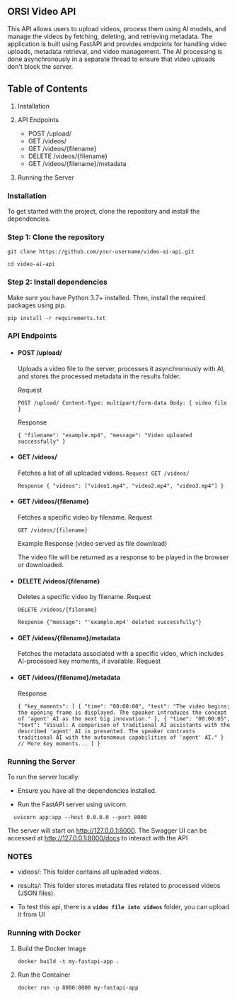 ## ORSI Video API
This API allows users to upload videos, process them using AI models, and manage the videos by fetching, deleting, and retrieving metadata. The application is built using FastAPI and provides endpoints for handling video uploads, metadata retrieval, and video management. 
The AI processing is done asynchronously in a separate thread to ensure that video uploads don't block the server.

## Table of Contents

1. Installation

2. API Endpoints
   - POST /upload/
   - GET /videos/
   - GET /videos/{filename}
   - DELETE /videos/{filename}
   - GET /videos/{filename}/metadata

3. Running the Server

### Installation

To get started with the project, clone the repository and install the dependencies.
### Step 1: Clone the repository

`git clone https://github.com/your-username/video-ai-api.git`

`cd video-ai-api`

### Step 2: Install dependencies

Make sure you have Python 3.7+ installed. Then, install the required packages using pip.

`pip install -r requirements.txt`

### API Endpoints
* #### POST /upload/

   Uploads a video file to the server, processes it asynchronously with AI, and stores the processed metadata in the results folder.
   
   Request
   
   `POST /upload/
   Content-Type: multipart/form-data
   Body: { video file }`
   
   Response
   
   `{
   "filename": "example.mp4",
   "message": "Video uploaded successfully"
   }`

* #### GET /videos/

   Fetches a list of all uploaded videos.
   `Request GET /videos/`
   
   `Response
   {
   "videos": ["video1.mp4", "video2.mp4", "video3.mp4"]
   }`

* #### GET /videos/{filename}

   Fetches a specific video by filename.
   Request
   
   `GET /videos/{filename}`
   
   Example Response (video served as file download)
   
   The video file will be returned as a response to be played in the browser or downloaded.

* #### DELETE /videos/{filename}

   Deletes a specific video by filename.
   Request
   
   `DELETE /videos/{filename}`
   
   `Response
   {"message": "'example.mp4' deleted successfully"}`

* #### GET /videos/{filename}/metadata

   Fetches the metadata associated with a specific video, which includes AI-processed key moments, if available.
   Request

* #### GET /videos/{filename}/metadata

   Response
   
   `{
   "key_moments": [
   {
   "time": "00:00:00",
   "text": "The video begins; the opening frame is displayed. The speaker introduces the concept of 'agent' AI as the next big innovation."
   },
   {
   "time": "00:00:05",
   "text": "Visual: A comparison of traditional AI assistants with the described 'agent' AI is presented. The speaker contrasts traditional AI with the autonomous capabilities of 'agent' AI."
   }
   // More key moments...
   ]
   }`

### Running the Server

To run the server locally:

- Ensure you have all the dependencies installed.

- Run the FastAPI server using uvicorn.

`  uvicorn app:app --host 0.0.0.0 --port 8000`

The server will start on http://127.0.0.1:8000.
The Swagger UI can be accessed at http://127.0.0.1:8000/docs to interact with the API

### NOTES
* videos/: This folder contains all uploaded videos.

* results/: This folder stores metadata files related to processed videos (JSON files).

* To test this api, there is a **`video file into videos`** folder, you can upload it from UI

### Running with Docker

1. Build the Docker Image

    `docker build -t my-fastapi-app .`

2. Run the Container

    `docker run -p 8000:8000 my-fastapi-app`
